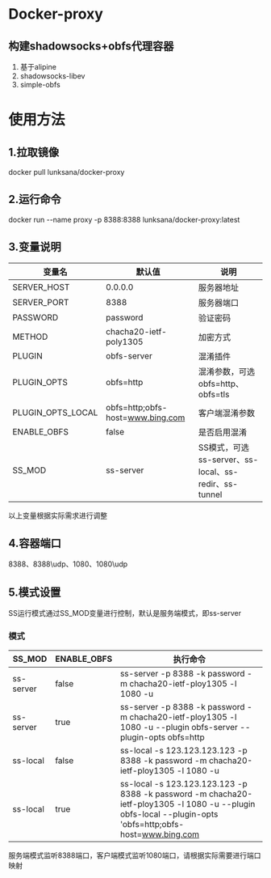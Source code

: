 # Docker-proxy
## 构建shadowsocks+obfs代理容器
1. 基于alipine
2. shadowsocks-libev
3. simple-obfs

# 使用方法
## 1.拉取镜像
docker pull lunksana/docker-proxy

## 2.运行命令
docker run --name proxy -p 8388:8388 lunksana/docker-proxy:latest

## 3.变量说明

|   变量名    |    默认值    |    说明    |
|------------|-------------|------------|
|SERVER_HOST |0.0.0.0      |服务器地址   |
|SERVER_PORT |8388         |服务器端口   |
|PASSWORD    |password     |验证密码     |
|METHOD      |chacha20-ietf-poly1305|加密方式    |
|PLUGIN      |obfs-server  |混淆插件    |
|PLUGIN_OPTS |obfs=http    |混淆参数，可选obfs=http、obfs=tls|
|PLUGIN_OPTS_LOCAL|obfs=http;obfs-host=www.bing.com|客户端混淆参数  |
|ENABLE_OBFS |false        |是否启用混淆 |
|SS_MOD      |ss-server    |SS模式，可选ss-server、ss-local、ss-redir、ss-tunnel|

以上变量根据实际需求进行调整

## 4.容器端口
8388、8388\udp、1080、1080\udp

## 5.模式设置
SS运行模式通过SS_MOD变量进行控制，默认是服务端模式，即ss-server
### 模式

|  SS_MOD  |  ENABLE_OBFS  |  执行命令  |
|----------|---------------|-----------|
|ss-server |false          |ss-server -p 8388 -k password -m chacha20-ietf-ploy1305 -l 1080 -u |
|ss-server |true           |ss-server -p 8388 -k password -m chacha20-ietf-ploy1305 -l 1080 -u --plugin obfs-server --plugin-opts obfs=http|
|ss-local  |false          |ss-local -s 123.123.123.123 -p 8388 -k password -m chacha20-ietf-ploy1305 -l 1080 -u|
|ss-local  |true           |ss-local -s 123.123.123.123 -p 8388 -k password -m chacha20-ietf-ploy1305 -l 1080 -u --plugin obfs-local --plugin-opts 'obfs=http;obfs-host=www.bing.com|

服务端模式监听8388端口，客户端模式监听1080端口，请根据实际需要进行端口映射 